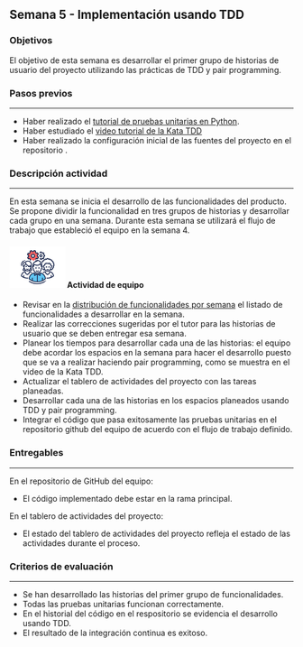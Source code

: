 ## Semana 5  - Implementación usando TDD

### Objetivos

El objetivo de esta semana es desarrollar el primer grupo de historias de usuario del proyecto utilizando las prácticas de TDD y pair programming. 

### Pasos previos
---
* Haber realizado el [tutorial de pruebas unitarias en Python](https://misovirtual.virtual.uniandes.edu.co/codelabs/tutorial-unit-test/index.html?index=..%2F..index#0).
* Haber estudiado el [video tutorial de la Kata TDD](https://www.coursera.org/learn/practicas-esenciales-software-agilismo/lecture/faHIu/kata-tdd)
* Haber realizado la configuración inicial de las fuentes del proyecto en el repositorio . 

### Descripción actividad
---
En esta semana se inicia el desarrollo de las funcionalidades del producto. Se propone dividir la funcionalidad en tres grupos de historias y desarrollar cada grupo en una semana. Durante esta semana se utilizará el flujo de trabajo que estableció el equipo en la semana 4. 

#### ![](./../../assets/images/grupo.png) Actividad de equipo
* Revisar en la [distribución de funcionalidades por semana](MT1PEA-PlanDesarrolloHistorias202214) el listado de funcionalidades a desarrollar en la semana.
* Realizar las correcciones sugeridas por el tutor para las historias de usuario que se deben entregar esa semana.
* Planear los tiempos para desarrollar cada una de las historias: el equipo debe acordar los espacios en la semana para hacer el desarrollo puesto que se va a realizar haciendo pair programming, como se muestra en el video de la Kata TDD. 
* Actualizar el tablero de actividades del proyecto con las tareas planeadas.
* Desarrollar cada una de las historias en los espacios planeados usando TDD y pair programming. 
* Integrar el código que pasa exitosamente las pruebas unitarias en el repositorio github del equipo de acuerdo con el flujo de trabajo definido.


### Entregables
---
En el repositorio de GitHub del equipo:
* El código implementado debe estar en la rama principal. 

En el tablero de actividades del proyecto:
* El estado del tablero de actividades del proyecto refleja el estado de las actividades durante el proceso.


### Criterios de evaluación
---

* Se han desarrollado las historias del primer grupo de funcionalidades.
* Todas las pruebas unitarias funcionan correctamente. 
* En el historial del código en el respositorio se evidencia el desarrollo usando TDD.
* El resultado de la integración continua es exitoso.
